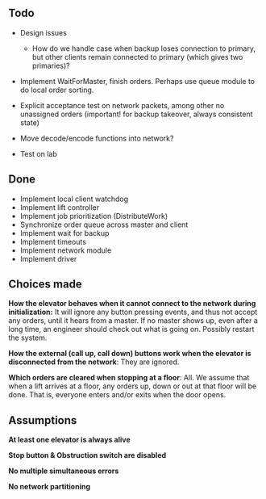 Todo
----

* Design issues
    - How do we handle case when backup loses connection to primary,
    but other clients remain connected to primary (which gives two primaries)?

* Implement WaitForMaster, finish orders. Perhaps use queue module to
  do local order sorting.

* Explicit acceptance test on network packets, among other
    no unassigned orders (important! for backup takeover, always consistent state)

* Move decode/encode functions into network?

* Test on lab

Done
----
* Implement local client watchdog
* Implement lift controller
* Implement job prioritization (DistributeWork)
* Synchronize order queue across master and client
* Implement wait for backup
* Implement timeouts
* Implement network module
* Implement driver

Choices made
------------
**How the elevator behaves when it cannot connect to the network during initialization:**
It will ignore any button pressing events, and thus not accept any orders,
until it hears from a master. If no master shows up, even after a long time,
an engineer should check out what is going on. Possibly restart the system.

**How the external (call up, call down) buttons work when the elevator is disconnected from the network**:
They are ignored.

**Which orders are cleared when stopping at a floor**:
All. We assume that when a lift arrives at a floor, any orders up, down or
out at that floor will be done. That is, everyone enters and/or exits when
the door opens.

Assumptions
-----------

**At least one elevator is always alive**

**Stop button & Obstruction switch are disabled**

**No multiple simultaneous errors**

**No network partitioning**
